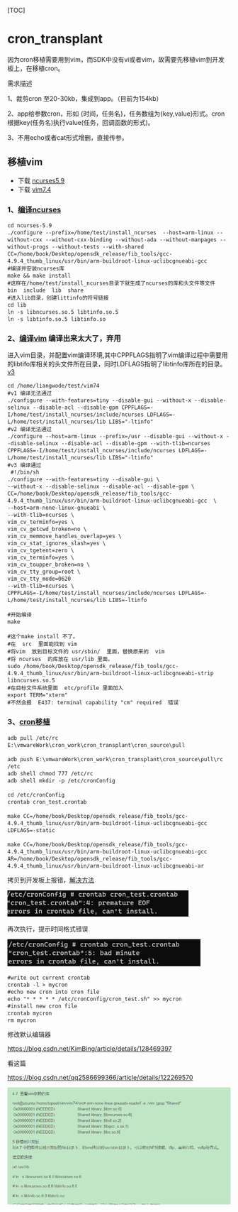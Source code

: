 

[TOC]

# cron_transplant

因为cron移植需要用到vim，而SDK中没有vi或者vim，故需要先移植vim到开发板上，在移植cron。

需求描述

1、裁剪cron 至20-30kb，集成到app。（目前为154kb）

2、app给参数cron，形如 {时间，任务名}，任务数组为{key,value}形式。cron根据key(任务名)执行value(任务，回调函数的形式)。

3、不用echo或者cat形式增删，直接传参。

## 移植vim

- 下载 [ncurses5.9](https://ftp.gnu.org/pub/gnu/ncurses/) 
- 下载 [vim7.4](ftp://ftp.vim.org/pub/vim/unix/)

### 1、**[编译ncurses](https://www.zhankr.net/87736.html)**

```shell
cd ncurses-5.9
./configure --prefix=/home/test/install_ncurses  --host=arm-linux --without-cxx --without-cxx-binding --without-ada --without-manpages --without-progs --without-tests --with-shared CC=/home/book/Desktop/opensdk_release/fib_tools/gcc-4.9.4_thumb_linux/usr/bin/arm-buildroot-linux-uclibcgnueabi-gcc
#编译并安装ncurses库
make && make install
#这样在/home/test/install_ncurses目录下就生成了ncurses的库和头文件等文件
bin  include  lib  share
#进入lib目录，创建littinfo的符号链接
cd lib
ln -s libncurses.so.5 libtinfo.so.5
ln -s libtinfo.so.5 libtinfo.so
```

### 2、**[编译vim](https://blog.csdn.net/feixiang3839/article/details/73772275)** 编译出来太大了，弃用

进入vim目录，并配置vim编译环境,其中CPPFLAGS指明了vim编译过程中需要用的libtifo库相关的头文件所在目录，同时LDFLAGS指明了libtinfo库所在的目录。[v3](https://www.lmlphp.com/user/58699/article/item/2240531/)

```shell
cd /home/liangwode/test/vim74
#v1 编译无法通过
./configure --with-features=tiny --disable-gui --without-x --disable-selinux --disable-acl --disable-gpm CPPFLAGS=-I/home/test/install_ncurses/include/ncurses LDFLAGS=-L/home/test/install_ncurses/lib LIBS="-ltinfo"
#v2 编译无法通过
./configure --host=arm-linux --prefix=/usr --disable-gui --without-x --disable-selinux --disable-acl --disable-gpm --with-tlib=ncurses CPPFLAGS=-I/home/test/install_ncurses/include/ncurses LDFLAGS=-L/home/test/install_ncurses/lib LIBS="-ltinfo"
#v3 编译通过
 #!/bin/sh
./configure --with-features=tiny --disable-gui \
--without-x --disable-selinux --disable-acl --disable-gpm \
CC=/home/book/Desktop/opensdk_release/fib_tools/gcc-4.9.4_thumb_linux/usr/bin/arm-buildroot-linux-uclibcgnueabi-gcc  \
--host=arm-none-linux-gnueabi \
--with-tlib=ncurses \
vim_cv_terminfo=yes \
vim_cv_getcwd_broken=no \
vim_cv_memmove_handles_overlap=yes \
vim_cv_stat_ignores_slash=yes \
vim_cv_tgetent=zero \
vim_cv_terminfo=yes \
vim_cv_toupper_broken=no \
vim_cv_tty_group=root \
vim_cv_tty_mode=0620
--with-tlib=ncurses \
CPPFLAGS=-I/home/test/install_ncurses/include/ncurses LDFLAGS=-L/home/test/install_ncurses/lib LIBS=-ltinfo

#开始编译
make

#这个make install 不了。
#在  src  里面能找到 vim
#将vim  放到目标文件的 usr/sbin/  里面，替换原来的  vim
#将 ncurses  的库放在 usr/lib 里面。
sudo /home/book/Desktop/opensdk_release/fib_tools/gcc-4.9.4_thumb_linux/usr/bin/arm-buildroot-linux-uclibcgnueabi-strip libncurses.so.5
#在目标文件系统里面  etc/profile 里面加入
export TERM="xterm"
#不然会报  E437: terminal capability "cm" required  错误
```



### 3、[cron移植](https://blog.csdn.net/yanlutian/article/details/82704944?ops_request_misc=%257B%2522request%255Fid%2522%253A%2522169381705516800222831904%2522%252C%2522scm%2522%253A%252220140713.130102334.pc%255Fall.%2522%257D&request_id=169381705516800222831904&biz_id=0&spm=1018.2226.3001.4187)

```shell
adb pull /etc/rc E:\vmwareWork\cron_work\cron_transplant\cron_source\pull

adb push E:\vmwareWork\cron_work\cron_transplant\cron_source\pull\rc /etc
adb shell chmod 777 /etc/rc
adb shell mkdir -p /etc/cronConfig 

cd /etc/cronConfig 
crontab cron_test.crontab

make CC=/home/book/Desktop/opensdk_release/fib_tools/gcc-4.9.4_thumb_linux/usr/bin/arm-buildroot-linux-uclibcgnueabi-gcc LDFLAGS=-static

make CC=/home/book/Desktop/opensdk_release/fib_tools/gcc-4.9.4_thumb_linux/usr/bin/arm-buildroot-linux-uclibcgnueabi-gcc AR=/home/book/Desktop/opensdk_release/fib_tools/gcc-4.9.4_thumb_linux/usr/bin/arm-buildroot-linux-uclibcgnueabi-ar
```

拷贝到开发板上报错，[解决方法](https://blog.csdn.net/weixin_33858249/article/details/92355642)

![image-20230906104922834](pic/README.assets/image-20230906104922834.png)

再次执行，提示时间格式错误

![image-20230906105008812](pic/README.assets/image-20230906105008812.png)

```
#write out current crontab
crontab -l > mycron
#echo new cron into cron file
echo "* * * * * /etc/cronConfig/cron_test.sh" >> mycron
#install new cron file
crontab mycron
rm mycron
```

修改默认编辑器

https://blog.csdn.net/KimBing/article/details/128469397



看这篇

https://blog.csdn.net/qq2586699366/article/details/122269570

![image-20230905185833036](pic/README.assets/image-20230905185833036.png)
